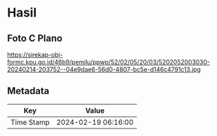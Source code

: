 # Hasil

## Foto C Plano

https://sirekap-obj-formc.kpu.go.id/46b9/pemilu/ppwp/52/02/05/20/03/5202052003030-20240214-203752--04e9dae6-56d0-4807-bc5e-d146c4791c13.jpg


## Metadata

| Key        | Value               |
| ---------- | ------------------- |
| Time Stamp | 2024-02-19 06:16:00 |



